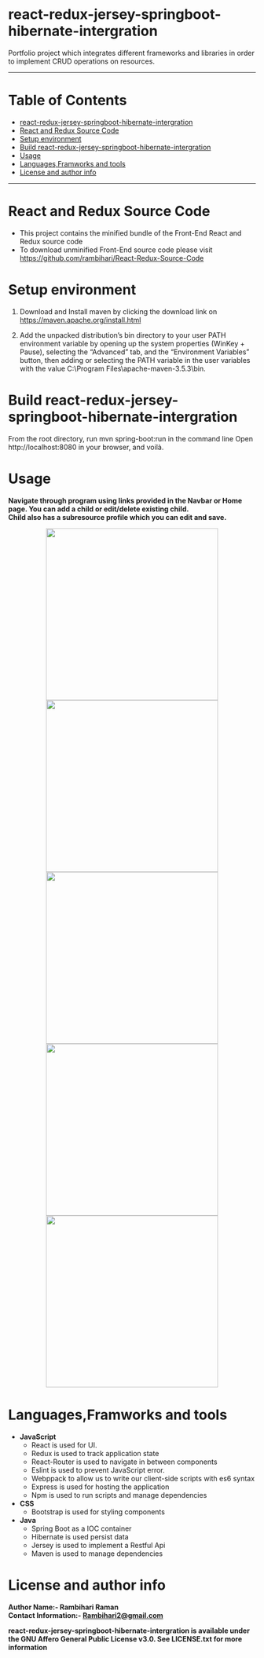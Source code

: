   # react-redux-jersey-springboot-hibernate-intergration
Portfolio project which integrates different frameworks and libraries in order to implement CRUD operations on resources.

* * *

# Table of Contents
- [react-redux-jersey-springboot-hibernate-intergration](#react-redux-jersey-springboot-hibernate-intergration)
- [React and Redux Source Code](#react-and-redux-source-code)
- [Setup environment](#setup-environment)
- [Build react-redux-jersey-springboot-hibernate-intergration](#build-react-redux-jersey-springboot-hibernate-intergration)
- [Usage](#usage)
- [Languages,Framworks and tools](#languages-framworks-and-tools)
- [License and author info](#license-and-author-info)

* * *

# React and Redux Source Code
* This project contains the minified bundle of the Front-End React and Redux source code
* To download unminified Front-End source code please visit https://github.com/rambihari/React-Redux-Source-Code

# Setup environment

1. Download and Install maven by clicking the download link on https://maven.apache.org/install.html

2. Add the unpacked distribution’s bin directory to your user PATH environment variable by opening up the system properties (WinKey + Pause), selecting the “Advanced” tab, and the “Environment Variables” button, then adding or selecting the PATH variable in the user variables with the value C:\Program Files\apache-maven-3.5.3\bin.

# Build react-redux-jersey-springboot-hibernate-intergration

From the root directory, run mvn spring-boot:run in the command line
Open http://localhost:8080 in your browser, and voilà.

# Usage

**Navigate through program using links provided in the Navbar or Home page. You can add a child or edit/delete existing child.** <br />
**Child also has a subresource profile which you can edit and save.**

<p align="center">
  <img src="https://i.imgur.com/iUDKpWl.png" width="350"/>
  <img src="https://i.imgur.com/dB25XxS.png" width="350"/>
  <img src="https://i.imgur.com/Md2J9X7.png" width="350"/>
  <img src="https://i.imgur.com/isVn8PI.png" width="350"/>
  <img src="https://i.imgur.com/54P0zsb.png" width="350"/>
</p>

# Languages,Framworks and tools
  * **JavaScript** <br/>
    * React is used for UI.
    * Redux is used to track application state
    * React-Router is used to navigate in between components
    * Eslint is used to prevent JavaScript error.
    * Webppack to allow us to write our client-side scripts with es6 syntax
    * Express is used for hosting the application
    * Npm is used to run scripts and manage dependencies
  * **CSS** <br/>
    * Bootstrap is used for styling components
  * **Java** <br/>
    * Spring Boot as a IOC container
    * Hibernate is used persist data
    * Jersey is used to implement a Restful Api
    * Maven is used to manage dependencies 

# License and author info
**Author Name:- Rambihari Raman** <br />
**Contact Information:- Rambihari2@gmail.com** <br />

__react-redux-jersey-springboot-hibernate-intergration is available under the GNU Affero General Public License v3.0. See LICENSE.txt for more information__
